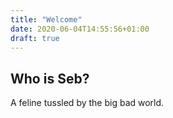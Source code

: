 ```yaml
---
title: "Welcome"
date: 2020-06-04T14:55:56+01:00
draft: true
---
```


## Who is Seb?

A feline tussled by the big bad world.